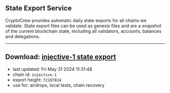 ## State Export Service
CryptoCrew provides automatic daily state exports for all chains we validate. State export files can be used as genesis files and are a snapshot of the current blockchain state, including all validators, accounts, balances and delegations.

---
**Download: [injective-1 state export](https://dl-eu2.ccvalidators.com/SERVICE/injective/injective-1_export_72107824.json)**
---

- last updated: Fri May 31 2024 11:31:48
- chain id: `injective-1`
- export height: `72107824`
- use for: airdrops, local tests, chain recovery
